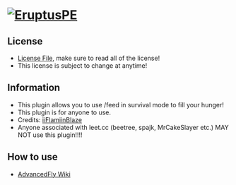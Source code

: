 # [![EruptusPE](https://i.imgur.com/kLCLfLC.png)](http://eruptuspe.tk) 

## License
* [License File](https://github.com/iiFlamiinBlaze/AdvancedFeed/blob/master/LICENSE), make sure to read all of the license!
* This license is subject to change at anytime! 

## Information
* This plugin allows you to use /feed in survival mode to fill your hunger!
* This plugin is for anyone to use.
* Credits: [iiFlamiinBlaze](https://github.com/iiFlamiinBlaze)
* Anyone associated with leet.cc (beetree, spajk, MrCakeSlayer etc.) MAY NOT use this plugin!!!! 

## How to use
* [AdvancedFly Wiki](https://github.com/iiFlamiinBlaze/AdvancedFeed/wiki/)